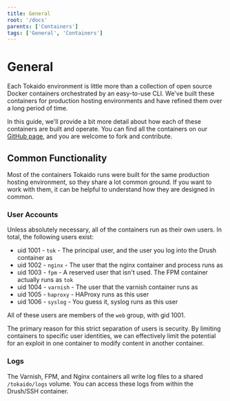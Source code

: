 ```yaml
---
title: General
root: '/docs'
parents: ['Containers']
tags: ['General', 'Containers']
---
```


# General

Each Tokaido environment is little more than a collection of open source Docker containers orchestrated by an easy-to-use CLI. We've built these containers for production hosting environments and have refined them over a long period of time.

In this guide, we'll provide a bit more detail about how each of these containers are built and operate. You can find all the containers on our [GitHub page](https://github.com/tokaido-io/), and you are welcome to fork and contribute.

## Common Functionality

Most of the containers Tokaido runs were built for the same production hosting environment, so they share a lot common ground. If you want to work with them, it can be helpful to understand how they are designed in common.

### User Accounts

Unless absolutely necessary, all of the containers run as their own users. In total, the following users exist:

- uid 1001 - `tok` - The principal user, and the user you log into the Drush container as
- uid 1002 - `nginx` - The user that the nginx container and process runs as
- uid 1003 - `fpm` - A reserved user that isn't used. The FPM container actually runs as `tok`
- uid 1004 - `varnish` - The user that the varnish container runs as
- uid 1005 - `haproxy` - HAProxy runs as this user
- uid 1006 - `syslog` - You guess it, syslog runs as this user

All of these users are members of the `web` group, with gid 1001.

The primary reason for this strict separation of users is security. By limiting containers to specific user identities, we can effectively limit the potential for an exploit in one container to modify content in another container.

### Logs

The Varnish, FPM, and Nginx containers all write log files to a shared `/tokaido/logs` volume. You can access these logs from within the Drush/SSH container.
